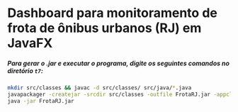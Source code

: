 # Dashboard para monitoramento de frota de ônibus urbanos (RJ) em JavaFX
##### Para gerar o .jar e executar o programa, digite os seguintes comandos no diretório `t7`:

```bash
mkdir src/classes && javac -d src/classes/ src/java/*.java
javapackager -createjar -srcdir src/classes -outfile FrotaRJ.jar -appclass t7.Interface
java -jar FrotaRJ.jar 
```
